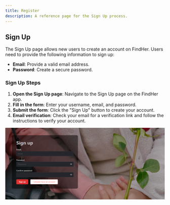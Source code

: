 ```yaml
---
title: Register
description: A reference page for the Sign Up process.
---
```


## Sign Up

The Sign Up page allows new users to create an account on FindHer. Users need to provide the following information to sign up:

- **Email**: Provide a valid email address.
- **Password**: Create a secure password.

### Sign Up Steps

1. **Open the Sign Up page**: Navigate to the Sign Up page on the FindHer app.
2. **Fill in the form**: Enter your username, email, and password.
3. **Submit the form**: Click the "Sign Up" button to create your account.
4. **Email verification**: Check your email for a verification link and follow the instructions to verify your account.

![Alt text](../../../assets/register/register.png)
